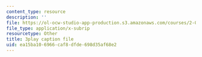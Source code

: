 ```yaml
---
content_type: resource
description: ''
file: https://ol-ocw-studio-app-production.s3.amazonaws.com/courses/2-003sc-engineering-dynamics-fall-2011/ea15ba106966caf8dfde698d35af68e2_63sIgMvBuEQ.srt
file_type: application/x-subrip
resourcetype: Other
title: 3play caption file
uid: ea15ba10-6966-caf8-dfde-698d35af68e2
---
```

